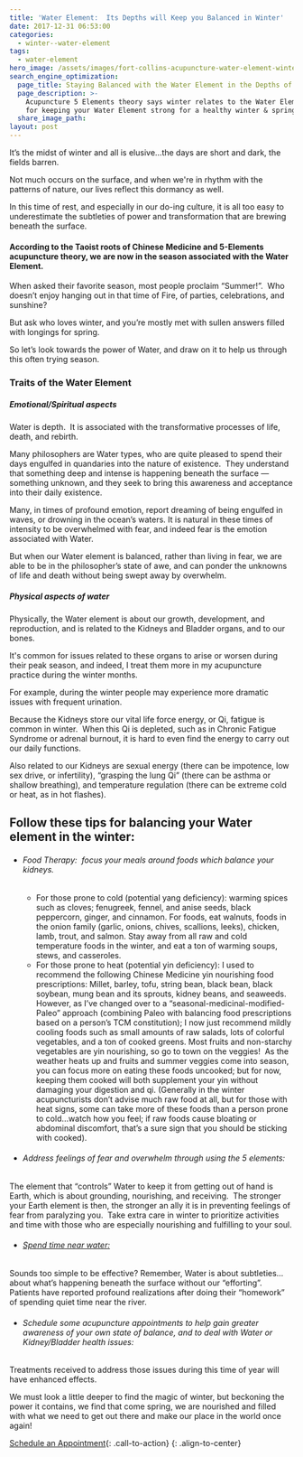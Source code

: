 ```yaml
---
title: 'Water Element:  Its Depths will Keep you Balanced in Winter'
date: 2017-12-31 06:53:00
categories:
  - winter--water-element
tags:
  - water-element
hero_image: /assets/images/fort-collins-acupuncture-water-element-winter.jpg
search_engine_optimization:
  page_title: Staying Balanced with the Water Element in the Depths of Winter
  page_description: >-
    Acupuncture 5 Elements theory says winter relates to the Water Element. Tips
    for keeping your Water Element strong for a healthy winter & spring ahead.
  share_image_path:
layout: post
---
```


It’s the midst of winter and all is elusive…the days are short and dark, the fields barren. 

Not much occurs on the surface, and when we're in rhythm with the patterns of nature, our lives reflect this dormancy as well. 

In this time of rest, and especially in our do-ing culture, it is all too easy to underestimate the subtleties of power and transformation that are brewing beneath the surface.

#### According to the Taoist roots of Chinese Medicine and 5-Elements acupuncture theory, we are now in the season associated with the Water Element.

When asked their favorite season, most people proclaim “Summer!”.  Who doesn’t enjoy hanging out in that time of Fire, of parties, celebrations, and sunshine? 

But ask who loves winter, and you’re mostly met with sullen answers filled with longings for spring. 

So let’s look towards the power of Water, and draw on it to help us through this often trying season.

### Traits of the Water Element

##### Emotional/Spiritual aspects

Water is depth.  It is associated with the transformative processes of life, death, and rebirth. 

Many philosophers are Water types, who are quite pleased to spend their days engulfed in quandaries into the nature of existence.  They understand that something deep and intense is happening beneath the surface — something unknown, and they seek to bring this awareness and acceptance into their daily existence. 

Many, in times of profound emotion, report dreaming of being engulfed in waves, or drowning in the ocean’s waters. It is natural in these times of intensity to be overwhelmed with fear, and indeed fear is the emotion associated with Water. 

But when our Water element is balanced, rather than living in fear, we are able to be in the philosopher’s state of awe, and can ponder the unknowns of life and death without being swept away by overwhelm.

##### Physical aspects of water

Physically, the Water element is about our growth, development, and reproduction, and is related to the Kidneys and Bladder organs, and to our bones. 

It's common for issues related to these organs to arise or worsen during their peak season, and indeed, I treat them more in my acupuncture practice during the winter months. 

For example, during the winter people may experience more dramatic issues with frequent urination. 

Because the Kidneys store our vital life force energy, or Qi, fatigue is common in winter.  When this Qi is depleted, such as in Chronic Fatigue Syndrome or adrenal burnout, it is hard to even find the energy to carry out our daily functions. 

Also related to our Kidneys are sexual energy (there can be impotence, low sex drive, or infertility), “grasping the lung Qi” (there can be asthma or shallow breathing), and temperature regulation (there can be extreme cold or heat, as in hot flashes).

## Follow these tips for balancing your Water element in the winter:

* ###### Food Therapy:  focus your meals around foods which balance your kidneys.
  * For those prone to cold (potential yang deficiency): warming spices such as cloves; fenugreek, fennel, and anise seeds, black peppercorn, ginger, and cinnamon. For foods, eat walnuts, foods in the onion family (garlic, onions, chives, scallions, leeks), chicken, lamb, trout, and salmon. Stay away from all raw and cold temperature foods in the winter, and eat a ton of warming soups, stews, and casseroles.
  * For those prone to heat (potential yin deficiency): I used to recommend the following Chinese Medicine yin nourishing food prescriptions: Millet, barley, tofu, string bean, black bean, black soybean, mung bean and its sprouts, kidney beans, and seaweeds.  However, as I’ve changed over to a “seasonal-medicinal-modified-Paleo” approach (combining Paleo with balancing food prescriptions based on a person’s TCM constitution); I now just recommend mildly cooling foods such as small amounts of raw salads, lots of colorful vegetables, and a ton of cooked greens. Most fruits and non-starchy vegetables are yin nourishing, so go to town on the veggies!  As the weather heats up and fruits and summer veggies come into season, you can focus more on eating these foods uncooked; but for now, keeping them cooked will both supplement your yin without damaging your digestion and qi. (Generally in the winter acupuncturists don’t advise much raw food at all, but for those with heat signs, some can take more of these foods than a person prone to cold…watch how you feel; if raw foods cause bloating or abdominal discomfort, that’s a sure sign that you should be sticking with cooked).
* ###### Address feelings of fear and overwhelm through using the 5 elements:

The element that “controls” Water to keep it from getting out of hand is Earth, which is about grounding, nourishing, and receiving.  The stronger your Earth element is then, the stronger an ally it is in preventing feelings of fear from paralyzing you.  Take extra care in winter to prioritize activities and time with those who are especially nourishing and fulfilling to your soul.

* ###### [Spend time near water:](http://www.wisdomwaysacupuncture.com/2010/12/07/spend-time-near-water-to-keep-yourself-balanced-during-dry-winters/)

Sounds too simple to be effective? Remember, Water is about subtleties…about what’s happening beneath the surface without our “efforting”. Patients have reported profound realizations after doing their “homework” of spending quiet time near the river.

* ###### Schedule some acupuncture appointments to help gain greater awareness of your own state of balance, and to deal with Water or Kidney/Bladder health issues:

Treatments received to address those issues during this time of year will have enhanced effects.

We must look a little deeper to find the magic of winter, but beckoning the power it contains, we find that come spring, we are nourished and filled with what we need to get out there and make our place in the world once again!

[Schedule an Appointment](/make-an-appointment/){: .call-to-action}
{: .align-to-center}